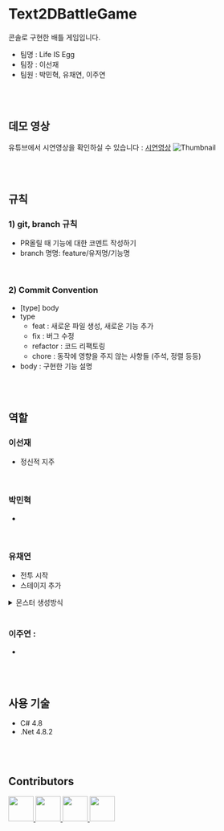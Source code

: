 # Text2DBattleGame
콘솔로 구현한 배틀 게임입니다.
* 팀명 : Life IS Egg
* 팀장 : 이선재
* 팀원 : 박민혁, 유채연, 이주연

<br/>
<br/>

## 데모 영상
유튜브에서 시연영상을 확인하실 수 있습니다 : [시연영상](https://youtu.be/lVmllD-2MiQ) 
![Thumbnail](https://github.com/juyonLee00/Catch_JJH/assets/48848525/c5b64837-3fa2-420b-8f5e-95b562450b22)

<br/>
<br/>

## 규칙
### 1) git, branch 규칙
- PR올릴 때 기능에 대한 코멘트 작성하기
- branch 명명: feature/유저명/기능명


<br/>

### 2) Commit Convention
- [type] body
- type
    - feat : 새로운 파일 생성, 새로운 기능 추가
    - fix : 버그 수정
    - refactor : 코드 리팩토링
    - chore : 동작에 영향을 주지 않는 사항들 (주석, 정렬 등등)
- body : 구현한 기능 설명

<br/>
<br/>

## 역할
### 이선재
- 정신적 지주

<br/>

### 박민혁
- 

<br/>

### 유채연
- 전투 시작
- 스테이지 추가
<details>
<summary>몬스터 생성방식</summary>
 몬스터 종류는 미니언 공허충 대포미니언 타락거미 그림자 타락거미여왕 수중뱀 수중서펀트 드래곤 총 9종류 입니다.

던전레벨
1레벨 : 미니언, 공허충, 대포미니언 3종류에서 1에서 4마리 등장<br/>
2레벨 : 미니언, 공허충, 대포미니언 3종류에서 1에서 5마리 등장<br/>
3레벨 : 공허충, 대포미니언 2종류에서 1에서 4마리 등장<br/>
4레벨 : 공허충, 대포미니언 2종류에서 1에서 5마리 등장<br/>
5레벨 : 대포미니언 4마리 등장<br/>
6레벨 : 타락거미, 그림자, 타락거미여왕 3종류에서 1에서 4마리 등장<br/>
7레벨 : 타락거미, 그림자, 타락거미여왕 3종류에서 1에서 5마리 등장<br/>
8레벨 : 그림자, 타락거미여왕 2종류에서 1에서 4마리 등장<br/>
9레벨 : 그림자, 타락거미여왕 2종류에서 1에서 5마리 등장<br/>
10레벨 : 타락거미여왕 4마리 등장<br/>
11레벨 : 수중뱀, 수중서펀트, 드래곤 3종류에서 1에서 4마리 등장<br/>
12레벨 : 수중뱀, 수중서펀트, 드래곤 3종류에서 1에서 5마리 등장<br/>
13레벨 : 수중서펀트, 드래곤 2종류에서 1에서 4마리 등장<br/>
14레벨 : 수중서펀트, 드래곤 2종류에서 1에서 5마리 등장<br/>
15레벨 : 드래곤 4마리 등장<br/>
16레벨 : 모든 몬스터 종류에서 1에서 4마리 등장<br/>
17레벨 : 모든 몬스터 종류에서 2에서 5마리 등장<br/>
18레벨 : 모든 몬스터 종류에서 3에서 6마리 등장<br/>
16레벨 이상부터는 최소, 최대 마리수가 20,23까지 1마리씩 증가
</details>

<br/>

### 이주연 :
-

<br/>
<br/>

## 사용 기술
- C# 4.8
- .Net 4.8.2

<br/>
<br/>

## Contributors
<div>
<a href="https://github.com/plumas90">
  <img src="https://github.com/plumas90.png" width="50" height="50" >
</a>
    <a href="https://github.com/Lyrwhitt">
  <img src="https://github.com/Lyrwhitt.png" width="50" height="50" >
</a>
    <a href="https://github.com/juyonLee00">
  <img src="https://github.com/juyonLee00.png" width="50" height="50" >
</a>
 <a href="https://github.com/ychy0006">
  <img src="https://github.com/ychy0006.png" width="50" height="50" >
</a>


